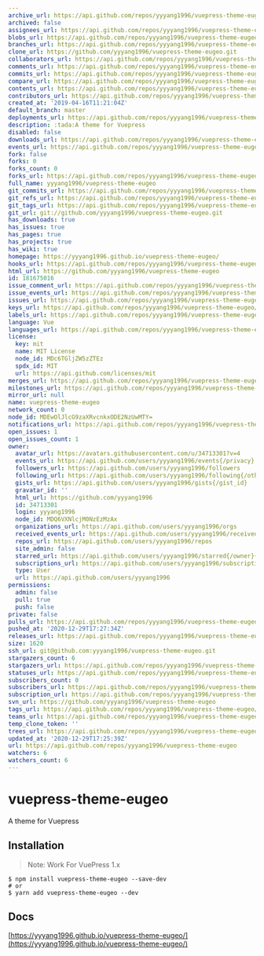 ```yaml
---
archive_url: https://api.github.com/repos/yyyang1996/vuepress-theme-eugeo/{archive_format}{/ref}
archived: false
assignees_url: https://api.github.com/repos/yyyang1996/vuepress-theme-eugeo/assignees{/user}
blobs_url: https://api.github.com/repos/yyyang1996/vuepress-theme-eugeo/git/blobs{/sha}
branches_url: https://api.github.com/repos/yyyang1996/vuepress-theme-eugeo/branches{/branch}
clone_url: https://github.com/yyyang1996/vuepress-theme-eugeo.git
collaborators_url: https://api.github.com/repos/yyyang1996/vuepress-theme-eugeo/collaborators{/collaborator}
comments_url: https://api.github.com/repos/yyyang1996/vuepress-theme-eugeo/comments{/number}
commits_url: https://api.github.com/repos/yyyang1996/vuepress-theme-eugeo/commits{/sha}
compare_url: https://api.github.com/repos/yyyang1996/vuepress-theme-eugeo/compare/{base}...{head}
contents_url: https://api.github.com/repos/yyyang1996/vuepress-theme-eugeo/contents/{+path}
contributors_url: https://api.github.com/repos/yyyang1996/vuepress-theme-eugeo/contributors
created_at: '2019-04-16T11:21:04Z'
default_branch: master
deployments_url: https://api.github.com/repos/yyyang1996/vuepress-theme-eugeo/deployments
description: :tada:A theme for Vuepress
disabled: false
downloads_url: https://api.github.com/repos/yyyang1996/vuepress-theme-eugeo/downloads
events_url: https://api.github.com/repos/yyyang1996/vuepress-theme-eugeo/events
fork: false
forks: 0
forks_count: 0
forks_url: https://api.github.com/repos/yyyang1996/vuepress-theme-eugeo/forks
full_name: yyyang1996/vuepress-theme-eugeo
git_commits_url: https://api.github.com/repos/yyyang1996/vuepress-theme-eugeo/git/commits{/sha}
git_refs_url: https://api.github.com/repos/yyyang1996/vuepress-theme-eugeo/git/refs{/sha}
git_tags_url: https://api.github.com/repos/yyyang1996/vuepress-theme-eugeo/git/tags{/sha}
git_url: git://github.com/yyyang1996/vuepress-theme-eugeo.git
has_downloads: true
has_issues: true
has_pages: true
has_projects: true
has_wiki: true
homepage: https://yyyang1996.github.io/vuepress-theme-eugeo/
hooks_url: https://api.github.com/repos/yyyang1996/vuepress-theme-eugeo/hooks
html_url: https://github.com/yyyang1996/vuepress-theme-eugeo
id: 181675016
issue_comment_url: https://api.github.com/repos/yyyang1996/vuepress-theme-eugeo/issues/comments{/number}
issue_events_url: https://api.github.com/repos/yyyang1996/vuepress-theme-eugeo/issues/events{/number}
issues_url: https://api.github.com/repos/yyyang1996/vuepress-theme-eugeo/issues{/number}
keys_url: https://api.github.com/repos/yyyang1996/vuepress-theme-eugeo/keys{/key_id}
labels_url: https://api.github.com/repos/yyyang1996/vuepress-theme-eugeo/labels{/name}
language: Vue
languages_url: https://api.github.com/repos/yyyang1996/vuepress-theme-eugeo/languages
license:
  key: mit
  name: MIT License
  node_id: MDc6TGljZW5zZTEz
  spdx_id: MIT
  url: https://api.github.com/licenses/mit
merges_url: https://api.github.com/repos/yyyang1996/vuepress-theme-eugeo/merges
milestones_url: https://api.github.com/repos/yyyang1996/vuepress-theme-eugeo/milestones{/number}
mirror_url: null
name: vuepress-theme-eugeo
network_count: 0
node_id: MDEwOlJlcG9zaXRvcnkxODE2NzUwMTY=
notifications_url: https://api.github.com/repos/yyyang1996/vuepress-theme-eugeo/notifications{?since,all,participating}
open_issues: 1
open_issues_count: 1
owner:
  avatar_url: https://avatars.githubusercontent.com/u/34713301?v=4
  events_url: https://api.github.com/users/yyyang1996/events{/privacy}
  followers_url: https://api.github.com/users/yyyang1996/followers
  following_url: https://api.github.com/users/yyyang1996/following{/other_user}
  gists_url: https://api.github.com/users/yyyang1996/gists{/gist_id}
  gravatar_id: ''
  html_url: https://github.com/yyyang1996
  id: 34713301
  login: yyyang1996
  node_id: MDQ6VXNlcjM0NzEzMzAx
  organizations_url: https://api.github.com/users/yyyang1996/orgs
  received_events_url: https://api.github.com/users/yyyang1996/received_events
  repos_url: https://api.github.com/users/yyyang1996/repos
  site_admin: false
  starred_url: https://api.github.com/users/yyyang1996/starred{/owner}{/repo}
  subscriptions_url: https://api.github.com/users/yyyang1996/subscriptions
  type: User
  url: https://api.github.com/users/yyyang1996
permissions:
  admin: false
  pull: true
  push: false
private: false
pulls_url: https://api.github.com/repos/yyyang1996/vuepress-theme-eugeo/pulls{/number}
pushed_at: '2020-12-29T17:27:34Z'
releases_url: https://api.github.com/repos/yyyang1996/vuepress-theme-eugeo/releases{/id}
size: 1620
ssh_url: git@github.com:yyyang1996/vuepress-theme-eugeo.git
stargazers_count: 6
stargazers_url: https://api.github.com/repos/yyyang1996/vuepress-theme-eugeo/stargazers
statuses_url: https://api.github.com/repos/yyyang1996/vuepress-theme-eugeo/statuses/{sha}
subscribers_count: 0
subscribers_url: https://api.github.com/repos/yyyang1996/vuepress-theme-eugeo/subscribers
subscription_url: https://api.github.com/repos/yyyang1996/vuepress-theme-eugeo/subscription
svn_url: https://github.com/yyyang1996/vuepress-theme-eugeo
tags_url: https://api.github.com/repos/yyyang1996/vuepress-theme-eugeo/tags
teams_url: https://api.github.com/repos/yyyang1996/vuepress-theme-eugeo/teams
temp_clone_token: ''
trees_url: https://api.github.com/repos/yyyang1996/vuepress-theme-eugeo/git/trees{/sha}
updated_at: '2020-12-29T17:25:39Z'
url: https://api.github.com/repos/yyyang1996/vuepress-theme-eugeo
watchers: 6
watchers_count: 6
---
```


# vuepress-theme-eugeo

A theme for Vuepress

## Installation

> Note: Work For VuePress 1.x

```
$ npm install vuepress-theme-eugeo --save-dev
# or
$ yarn add vuepress-theme-eugeo --dev
```

## Docs

[https://yyyang1996.github.io/vuepress-theme-eugeo/](https://yyyang1996.github.io/vuepress-theme-eugeo/)

